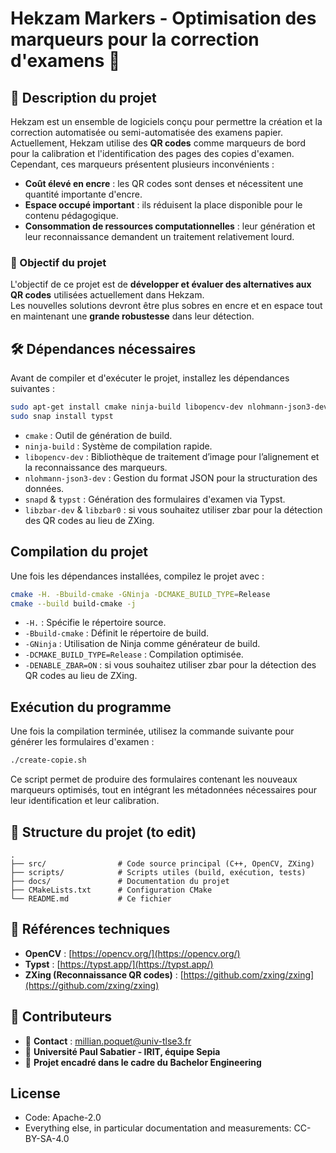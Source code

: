 # Hekzam Markers - Optimisation des marqueurs pour la correction d'examens 📄

## 📌 Description du projet

Hekzam est un ensemble de logiciels conçu pour permettre la création et la correction automatisée ou semi-automatisée des examens papier.  
Actuellement, Hekzam utilise des **QR codes** comme marqueurs de bord pour la calibration et l'identification des pages des copies d'examen. Cependant, ces marqueurs présentent plusieurs inconvénients :

- **Coût élevé en encre** : les QR codes sont denses et nécessitent une quantité importante d'encre.
- **Espace occupé important** : ils réduisent la place disponible pour le contenu pédagogique.
- **Consommation de ressources computationnelles** : leur génération et leur reconnaissance demandent un traitement relativement lourd.

### 🎯 Objectif du projet

L'objectif de ce projet est de **développer et évaluer des alternatives aux QR codes** utilisées actuellement dans Hekzam.  
Les nouvelles solutions devront être plus sobres en encre et en espace tout en maintenant une **grande robustesse** dans leur détection.

## 🛠️ Dépendances nécessaires

Avant de compiler et d'exécuter le projet, installez les dépendances suivantes :

```sh
sudo apt-get install cmake ninja-build libopencv-dev nlohmann-json3-dev snapd
sudo snap install typst
```

- `cmake` : Outil de génération de build.
- `ninja-build` : Système de compilation rapide.
- `libopencv-dev` : Bibliothèque de traitement d’image pour l’alignement et la reconnaissance des marqueurs.
- `nlohmann-json3-dev` : Gestion du format JSON pour la structuration des données.
- `snapd` & `typst` : Génération des formulaires d'examen via Typst.
- `libzbar-dev` & `libzbar0` : si vous souhaitez utiliser zbar pour la détection des QR codes au lieu de ZXing.

## Compilation du projet

Une fois les dépendances installées, compilez le projet avec :

```sh
cmake -H. -Bbuild-cmake -GNinja -DCMAKE_BUILD_TYPE=Release
cmake --build build-cmake -j
```

- `-H.` : Spécifie le répertoire source.
- `-Bbuild-cmake` : Définit le répertoire de build.
- `-GNinja` : Utilisation de Ninja comme générateur de build.
- `-DCMAKE_BUILD_TYPE=Release` : Compilation optimisée.
- `-DENABLE_ZBAR=ON` : si vous souhaitez utiliser zbar pour la détection des QR codes au lieu de ZXing.

## Exécution du programme

Une fois la compilation terminée, utilisez la commande suivante pour générer les formulaires d'examen :

```sh
./create-copie.sh
```

Ce script permet de produire des formulaires contenant les nouveaux marqueurs optimisés, tout en intégrant les métadonnées nécessaires pour leur identification et leur calibration.

## 📂 Structure du projet (to edit)

```
.
├── src/                # Code source principal (C++, OpenCV, ZXing)
├── scripts/            # Scripts utiles (build, exécution, tests)
├── docs/               # Documentation du projet
├── CMakeLists.txt      # Configuration CMake
└── README.md           # Ce fichier
```

## 📖 Références techniques

- **OpenCV** : [https://opencv.org/](https://opencv.org/)
- **Typst** : [https://typst.app/](https://typst.app/)
- **ZXing (Reconnaissance QR codes)** : [https://github.com/zxing/zxing](https://github.com/zxing/zxing)

## 🤝 Contributeurs

- 📧 **Contact** : [millian.poquet@univ-tlse3.fr](mailto:millian.poquet@univ-tlse3.fr)
- 🔬 **Université Paul Sabatier - IRIT, équipe Sepia**
- 📍 **Projet encadré dans le cadre du Bachelor Engineering**

## License

- Code: Apache-2.0
- Everything else, in particular documentation and measurements: CC-BY-SA-4.0
